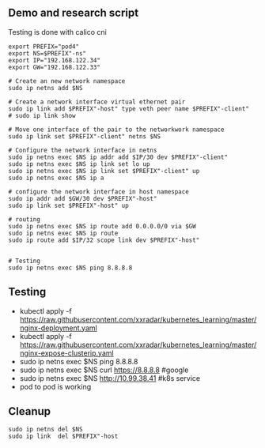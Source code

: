 ## Demo and research script
Testing is done with calico cni

```
export PREFIX="pod4"
export NS=$PREFIX"-ns"
export IP="192.168.122.34"
export GW="192.168.122.33"

# Create an new network namespace
sudo ip netns add $NS

# Create a network interface virtual ethernet pair
sudo ip link add $PREFIX"-host" type veth peer name $PREFIX"-client"
# sudo ip link show

# Move one interface of the pair to the networkwork namespace
sudo ip link set $PREFIX"-client" netns $NS

# Configure the network interface in netns
sudo ip netns exec $NS ip addr add $IP/30 dev $PREFIX"-client"
sudo ip netns exec $NS ip link set lo up
sudo ip netns exec $NS ip link set $PREFIX"-client" up
sudo ip netns exec $NS ip a

# configure the network interface in host namespace
sudo ip addr add $GW/30 dev $PREFIX"-host"
sudo ip link set $PREFIX"-host" up

# routing
sudo ip netns exec $NS ip route add 0.0.0.0/0 via $GW
sudo ip netns exec $NS ip route
sudo ip route add $IP/32 scope link dev $PREFIX"-host"


# Testing
sudo ip netns exec $NS ping 8.8.8.8
```


## Testing
- kubectl apply -f https://raw.githubusercontent.com/xxradar/kubernetes_learning/master/nginx-deployment.yaml
- kubectl apply -f https://raw.githubusercontent.com/xxradar/kubernetes_learning/master/nginx-expose-clusterip.yaml
- sudo ip netns exec $NS ping 8.8.8.8 
- sudo ip netns exec $NS curl https://8.8.8.8 #google
- sudo ip netns exec $NS http://10.99.38.41  #k8s service
- pod to pod is  working


## Cleanup
```
sudo ip netns del $NS
sudo ip link  del $PREFIX"-host
```
